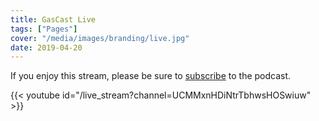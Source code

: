```yaml
---
title: GasCast Live
tags: ["Pages"]
cover: "/media/images/branding/live.jpg"
date: 2019-04-20
---
```


<!--more--> 

If you enjoy this stream, please be sure to [subscribe](/subscribe) to the podcast.

{{< youtube id="/live_stream?channel=UCMMxnHDiNtrTbhwsHOSwiuw" >}}

<script async src="//pagead2.googlesyndication.com/pagead/js/adsbygoogle.js"></script>
<!-- GasCast Blog Ad -->
<ins class="adsbygoogle"
     style="display:block"
     data-ad-client="ca-pub-8805482732507166"
     data-ad-slot="7113725307"
     data-ad-format="auto"
     data-full-width-responsive="true"></ins>
<script>
(adsbygoogle = window.adsbygoogle || []).push({});
</script>
